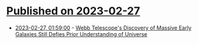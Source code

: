 # [Published on 2023-02-27](index.md)

* [2023-02-27, 01:59:00](https://science.slashdot.org/story/23/02/27/0158202/webb-telescopes-discovery-of-massive-early-galaxies-still-defies-prior-understanding-of-universe?utm_source=rss1.0mainlinkanon&utm_medium=feed) - [Webb Telescope's Discovery of Massive Early Galaxies Still Defies Prior Understanding of Universe](https://science.slashdot.org/story/23/02/27/0158202/webb-telescopes-discovery-of-massive-early-galaxies-still-defies-prior-understanding-of-universe?utm_source=rss1.0mainlinkanon&utm_medium=feed)
